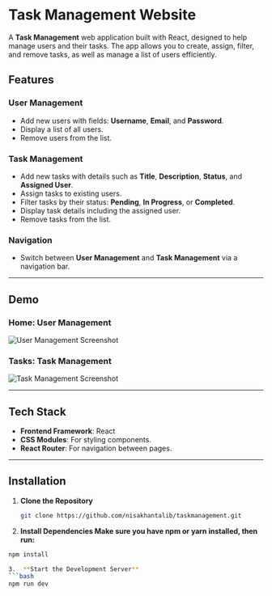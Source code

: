 # Task Management Website

A **Task Management** web application built with React, designed to help manage users and their tasks. The app allows you to create, assign, filter, and remove tasks, as well as manage a list of users efficiently.

## Features

### User Management
- Add new users with fields: **Username**, **Email**, and **Password**.
- Display a list of all users.
- Remove users from the list.

### Task Management
- Add new tasks with details such as **Title**, **Description**, **Status**, and **Assigned User**.
- Assign tasks to existing users.
- Filter tasks by their status: **Pending**, **In Progress**, or **Completed**.
- Display task details including the assigned user.
- Remove tasks from the list.

### Navigation
- Switch between **User Management** and **Task Management** via a navigation bar.

---

## Demo

### Home: User Management
![User Management Screenshot](images/user_tab)

### Tasks: Task Management
![Task Management Screenshot](images/task_tab)

---

## Tech Stack

- **Frontend Framework**: React
- **CSS Modules**: For styling components.
- **React Router**: For navigation between pages.

---

## Installation

1. **Clone the Repository**
   ```bash
   git clone https://github.com/nisakhantalib/taskmanagement.git

2.  **Install Dependencies Make sure you have npm or yarn installed, then run:**

```bash
npm install

3.  **Start the Development Server**
```bash
npm run dev
